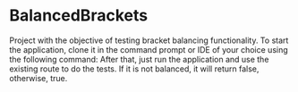 ﻿# BalancedBrackets
Project with the objective of testing bracket balancing functionality.
To start the application, clone it in the command prompt or IDE of your choice using the following command:
After that, just run the application and use the existing route to do the tests. If it is not balanced, it will return false, otherwise, true.

